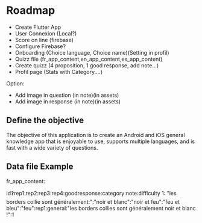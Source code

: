 # Roadmap 

- Create Flutter App
- User Connexion (Local?)
- Score on line (firebase)
- Configure Firebase?
- Onboarding (Choice language, Choice name)(Setting in profil)
- Quizz file (fr_app_content,en_app_content,es_app_content)
- Create quizz (4 proposition, 1 good response, add note...)
- Profil page (Stats with Category....)

Option:
- Add image in question (in note)(in assets)
- Add image in response (in note)(in assets)

## Define the objective

The objective of this application is to create an Android and iOS general knowledge app that is enjoyable to use, supports multiple languages, and is fast with a wide variety of questions.

## Data file Example

fr_app_content: 

id:question:rep1:rep2:rep3:rep4:goodresponse:category:note:difficulty
1: "les borders collie sont généralement:":"noir et blanc":"noir et feu":"feu et bleu":"feu":rep1:general:"les borders collies sont généralement noir et blanc !":1 

